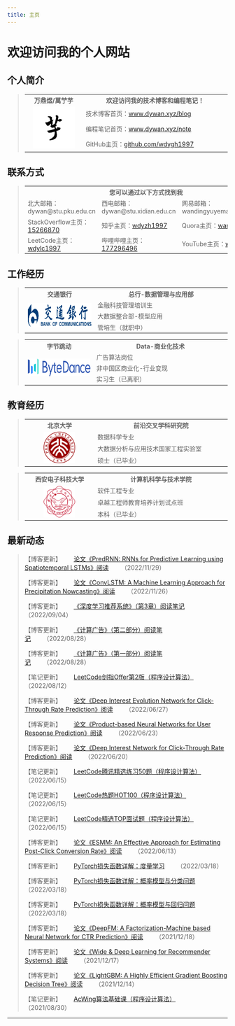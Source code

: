 ```yaml
---
title: 主页
---
```


# 欢迎访问我的个人网站

<script type="text/javascript" src="/include/head.js"></script>

## 个人简介

> <table>
>   <head>
> 		<tr>
> 			<th width="320">万鼎煜/萬艼芋</th>
> 			<th width="640">欢迎访问我的技术博客和编程笔记！</th>
> 		</tr>
> 	</head>
>   <body>
>       <tr>
>           <td rowspan="3" align="center"><img src="./pic/icon.jpg" width="96" height="96"></td>
>           <td>技术博客首页：<a href="https://www.dywan.xyz/blog">www.dywan.xyz/blog</a></td>
>       </tr>
>       <tr>
>           <td>编程笔记首页：<a href="https://www.dywan.xyz/note">www.dywan.xyz/note</a></td>
>       </tr>
>       <tr>
>           <td>GitHub主页：<a href="https://github.com/wdygh1997">github.com/wdygh1997</a></td>
>       </tr>
>   </body>
> </table>

## 联系方式

> <table>
>   <head>
> 		<tr>
> 			<th colspan="3" width="960">您可以通过以下方式找到我</th>
> 		</tr>
> 	</head>
>   <body>
>       <tr>
>           <td width="320">北大邮箱：dywan@stu.pku.edu.cn</td>
>           <td width="320">西电邮箱：dywan@stu.xidian.edu.cn</td>
>           <td width="320">网易邮箱：wandingyuyemail@163.com</td>
>       </tr>
>       <tr>
>           <td width="320">StackOverflow主页：<a href="https://stackoverflow.com/users/15266870">15266870</a></td>
>           <td width="320">知乎主页：<a href="https://www.zhihu.com/people/wdyzh1997">wdyzh1997</a></td>
>           <td width="320">Quora主页：<a href="https://www.quora.com/profile/Dingyu-Wan-3">wandingyu</a></td>
>       </tr>
>       <tr>
>           <td width="320">LeetCode主页：<a href="https://leetcode-cn.com/u/wdylc1997">wdylc1997</a></td>
>           <td width="320">哔哩哔哩主页：<a href="https://space.bilibili.com/177296496">177296496</a></td>
>           <td width="320">YouTube主页：<a href="https://www.youtube.com/@wdyyt1997">wdyyt1997</a></td>
>       </tr>
>   </body>
> </table>

## 工作经历

> <table>
> 	<head>
> 		<tr>
> 			<th width="320">交通银行</th>
> 			<th width="640">总行-数据管理与应用部</th>
> 		</tr>
> 	</head>
> 	<body>
> 		<tr>
> 			<td rowspan="3" align="center"><img src="./pic/bankcomm.png" height="56"></td>
> 			<td>金融科技管理培训生</td>
> 		</tr>
> 		<tr>
> 			<td>大数据整合部-模型应用</td>
> 		</tr>
> 		<tr>
> 			<td>管培生（就职中）</td>
> 		</tr>
> 	</body>
> </table>

> <table>
> 	<head>
> 		<tr>
> 			<th width="320">字节跳动</th>
> 			<th width="640">Data-商业化技术</th>
> 		</tr>
> 	</head>
> 	<body>
> 		<tr>
> 			<td rowspan="3" align="center"><img src="./pic/bytedance.png" height="40"></td>
> 			<td>广告算法岗位</td>
> 		</tr>
> 		<tr>
> 			<td>非中国区商业化-行业变现</td>
> 		</tr>
> 		<tr>
> 			<td>实习生（已离职）</td>
> 		</tr>
> 	</body>
> </table>

## 教育经历

> <table>
> 	<head>
> 		<tr>
> 			<th width="320">北京大学</th>
> 			<th width="640">前沿交叉学科研究院</th>
> 		</tr>
> 	</head>
> 	<body>
> 		<tr>
> 			<td rowspan="3" align="center"><img src="./pic/pku.png" width="72" height="72"></td>
> 			<td>数据科学专业</td>
> 		</tr>
> 		<tr>
> 			<td>大数据分析与应用技术国家工程实验室</td>
> 		</tr>
> 		<tr>
> 			<td>硕士（已毕业）</td>
> 		</tr>
> 	</body>
> </table>

> <table>
> 	<head>
> 		<tr>
> 			<th width="320">西安电子科技大学</th>
> 			<th width="640">计算机科学与技术学院</th>
> 		</tr>
> 	</head>
> 	<body>
> 		<tr>
> 			<td rowspan="3" align="center"><img src="./pic/xdu.png" width="72" height="72"></td>
> 			<td>软件工程专业</td>
> 		</tr>
> 		<tr>
> 			<td>卓越工程师教育培养计划试点班</td>
> 		</tr>
> 		<tr>
> 			<td>本科（已毕业）</td>
> 		</tr>
> 	</body>
> </table>

## 最新动态

> 【博客更新】&emsp;&emsp;<a href="https://www.dywan.xyz/blog/202211/290001">论文《PredRNN: RNNs for Predictive Learning using Spatiotemporal LSTMs》阅读</a>&emsp;&emsp;（2022/11/29）
> 
> 【博客更新】&emsp;&emsp;<a href="https://www.dywan.xyz/blog/202211/260001">论文《ConvLSTM: A Machine Learning Approach for Precipitation Nowcasting》阅读</a>&emsp;&emsp;（2022/11/26）
> 
> 【博客更新】&emsp;&emsp;<a href="https://www.dywan.xyz/blog/202209/040001">《深度学习推荐系统》（第3章）阅读笔记</a>&emsp;&emsp;（2022/09/04）
> 
> 【博客更新】&emsp;&emsp;<a href="https://www.dywan.xyz/blog/202208/280002">《计算广告》（第二部分）阅读笔记</a>&emsp;&emsp;（2022/08/28）
> 
> 【博客更新】&emsp;&emsp;<a href="https://www.dywan.xyz/blog/202208/280001">《计算广告》（第一部分）阅读笔记</a>&emsp;&emsp;（2022/08/28）
> 
> 【笔记更新】&emsp;&emsp;<a href="https://www.dywan.xyz/note">LeetCode剑指Offer第2版（程序设计算法）</a>&emsp;&emsp;（2022/08/12）
> 
> 【博客更新】&emsp;&emsp;<a href="https://www.dywan.xyz/blog/202206/270001">论文《Deep Interest Evolution Network for Click-Through Rate Prediction》阅读</a>&emsp;&emsp;（2022/06/27）
> 
> 【博客更新】&emsp;&emsp;<a href="https://www.dywan.xyz/blog/202206/230001">论文《Product-based Neural Networks for User Response Prediction》阅读</a>&emsp;&emsp;（2022/06/23）
> 
> 【博客更新】&emsp;&emsp;<a href="https://www.dywan.xyz/blog/202206/200001">论文《Deep Interest Network for Click-Through Rate Prediction》阅读</a>&emsp;&emsp;（2022/06/20）
> 
> 【笔记更新】&emsp;&emsp;<a href="https://www.dywan.xyz/note">LeetCode腾讯精选练习50题（程序设计算法）</a>&emsp;&emsp;（2022/06/15）
> 
> 【笔记更新】&emsp;&emsp;<a href="https://www.dywan.xyz/note">LeetCode热题HOT100（程序设计算法）</a>&emsp;&emsp;（2022/06/15）
> 
> 【笔记更新】&emsp;&emsp;<a href="https://www.dywan.xyz/note">LeetCode精选TOP面试题（程序设计算法）</a>&emsp;&emsp;（2022/06/15）
> 
> 【博客更新】&emsp;&emsp;<a href="https://www.dywan.xyz/blog/202206/130001">论文《ESMM: An Effective Approach for Estimating Post-Click Conversion Rate》阅读</a>&emsp;&emsp;（2022/06/13）
> 
> 【博客更新】&emsp;&emsp;<a href="https://www.dywan.xyz/blog/202203/180003">PyTorch损失函数详解：度量学习</a>&emsp;&emsp;（2022/03/18）
> 
> 【博客更新】&emsp;&emsp;<a href="https://www.dywan.xyz/blog/202203/180002">PyTorch损失函数详解：概率模型与分类问题</a>&emsp;&emsp;（2022/03/18）
> 
> 【博客更新】&emsp;&emsp;<a href="https://www.dywan.xyz/blog/202203/180001">PyTorch损失函数详解：概率模型与回归问题</a>&emsp;&emsp;（2022/03/18）
> 
> 【博客更新】&emsp;&emsp;<a href="https://www.dywan.xyz/blog/202112/180001">论文《DeepFM: A Factorization-Machine based Neural Network for CTR Prediction》阅读</a>&emsp;&emsp;（2021/12/18）
> 
> 【博客更新】&emsp;&emsp;<a href="https://www.dywan.xyz/blog/202112/170001">论文《Wide & Deep Learning for Recommender Systems》阅读</a>&emsp;&emsp;（2021/12/17）
> 
> 【博客更新】&emsp;&emsp;<a href="https://www.dywan.xyz/blog/202112/140002">论文《LightGBM: A Highly Efficient Gradient Boosting
Decision Tree》阅读</a>&emsp;&emsp;（2021/12/14）
> 
> 【笔记更新】&emsp;&emsp;<a href="https://www.dywan.xyz/note">AcWing算法基础课（程序设计算法）</a>&emsp;&emsp;（2021/08/30）

---

<script type="text/javascript" src="/include/tail.js"></script>
